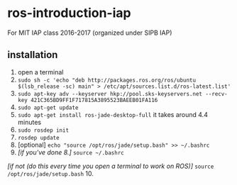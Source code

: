 # ros-introduction-iap
For MIT IAP class 2016-2017 (organized under SIPB IAP)

## installation
1. open a terminal
2. `sudo sh -c 'echo "deb http://packages.ros.org/ros/ubuntu $(lsb_release -sc) main" > /etc/apt/sources.list.d/ros-latest.list'`
3. `sudo apt-key adv --keyserver hkp://pool.sks-keyservers.net --recv-key 421C365BD9FF1F717815A3895523BAEEB01FA116`
4. `sudo apt-get update`
5. `sudo apt-get install ros-jade-desktop-full` it takes around 4.4 minutes
6. `sudo rosdep init`
7. `rosdep update`
8. [optional] `echo "source /opt/ros/jade/setup.bash" >> ~/.bashrc`
9. *[if you've done 8.]* `source ~/.bashrc` 

*[if not (do this every time you open a terminal to work on ROS)]* `source /opt/ros/jade/setup.bash`
10. 
